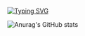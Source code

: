 
[![Typing SVG](https://readme-typing-svg.demolab.com?font=Fira+Code&pause=1000&color=4C14FF&width=435&lines=Hello+there!+;My+name+is+Livia+Buriti;Welcome)](https://git.io/typing-svg)

![Anurag's GitHub stats](https://github-readme-stats.vercel.app/api?username=buritizinhw&count_private=true&show_icons=true&theme=dark)